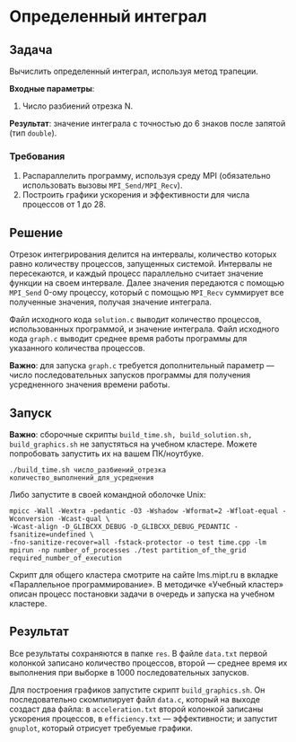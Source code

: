 # **Определенный интеграл**

## **Задача**

Вычислить определенный интеграл, используя метод трапеции. 

**Входные параметры**:
1. Число разбиений отрезка N.

**Результат**: значение интеграла с точностью до 6 знаков после запятой (тип `double`). 

### **Требования**
1. Распараллелить программу, используя среду MPI (обязательно использовать вызовы `MPI_Send/MPI_Recv`).
2. Построить графики ускорения и эффективности для числа процессов от 1 до 28.

## **Решение**

Отрезок интегрирования делится на интервалы, количество которых равно количеству процессов, запущенных системой. Интервалы не пересекаются, и каждый процесс параллельно считает значение функции на своем интервале. Далее значения передаются с помощью `MPI_Send` 0-ому процессу, который с помощью `MPI_Recv` суммирует все полученные значения, получая значение интеграла.

Файл исходного кода `solution.c` выводит количество процессов, использованных программой, и значение интеграла. Файл исходного кода `graph.c` выводит среднее время работы программы для указанного количества процессов. 

**Важно**: для запуска `graph.c` требуется дополнительный параметр — число последовательных запусков программы для получения усредненного значения времени работы.

## **Запуск**

**Важно**: сборочные скрипты `build_time.sh, build_solution.sh, build_graphics.sh` не запустяться на учебном кластере. Можете попробовать запустить их на вашем ПК/ноутбуке.

```
./build_time.sh число_разбиений_отрезка  количество_выполнений_для_усреднения
```

Либо запустите в своей командной оболочке Unix:
```
mpicc -Wall -Wextra -pedantic -O3 -Wshadow -Wformat=2 -Wfloat-equal -Wconversion -Wcast-qual \
-Wcast-align -D_GLIBCXX_DEBUG -D_GLIBCXX_DEBUG_PEDANTIC -fsanitize=undefined \
-fno-sanitize-recover=all -fstack-protector -o test time.cpp -lm
mpirun -np number_of_processes ./test partition_of_the_grid required_number_of_execution
```

Скрипт для общего кластера смотрите на сайте lms.mipt.ru в вкладке «‎Параллельное программирование»‎. В методичке «‎Учебный кластер»‎ описан процесс постановки задачи в очередь и запуска на учебном кластере.

## **Результат**

Все результаты сохраняются в папке `res`. В файле `data.txt` первой колонкой записано количество процессов, второй — среднее время их выполнения при выборке в 1000 последовательных запусков. 

Для построения графиков запустите скрипт `build_graphics.sh`. Он последовательно скомпилирует файл `data.c`, который на выходе создаст два файла: в `acceleration.txt` второй колонкой записаны ускорения процессов, в `efficiency.txt` — эффективности; и запустит `gnuplot`, который отрисует требуемые графики.